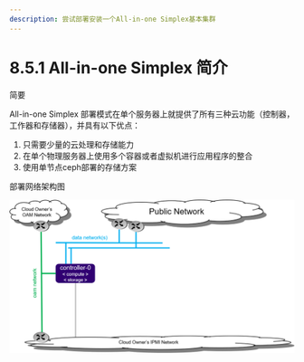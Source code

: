 ```yaml
---
description: 尝试部署安装一个All-in-one Simplex基本集群
---
```


# 8.5.1 All-in-one Simplex 简介

简要

All-in-one Simplex 部署模式在单个服务器上就提供了所有三种云功能（控制器，工作器和存储器），并具有以下优点：

1. 只需要少量的云处理和存储能力
2. 在单个物理服务器上使用多个容器或者虚拟机进行应用程序的整合
3. 使用单节点ceph部署的存储方案

部署网络架构图

![&#x90E8;&#x7F72;&#x67B6;&#x6784;&#x56FE;](../image/starlingx-deployment-options-simplex4.png)



